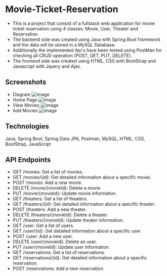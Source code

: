 # Movie-Ticket-Reservation
* This is a project that consist of a fullstack web application for movie ticket reservation using 4 classes: Movie, User, Theater and Reservation.
* The backend side was created using Java with Spring Boot framework and the data will be stored in a MySQL Database. 
* Additionally the implemented Api's have been tested using PostMan for checking all CRUD operation (POST, GET, PUT, DELETE).
* The frontend side was created using HTML, CSS with BootStrap and Javascript with Jquery and Ajax.

## Screenshots
* Diagram
![image](https://github.com/bogdann98/Movie-Ticket-Reservation/assets/84335149/76324ea1-ce2d-4f36-8ac3-e55bb0f6afff)
* Home Page
![image](https://github.com/bogdann98/Movie-Ticket-Reservation/assets/84335149/345221dc-58b4-4e3a-804c-369a2604e986)
* View Movies
![image](https://github.com/bogdann98/Movie-Ticket-Reservation/assets/84335149/7ceb1317-ad63-48cd-9fc5-dcedcdb1059f)
* Add Movies
![image](https://github.com/bogdann98/Movie-Ticket-Reservation/assets/84335149/e92f8b74-489f-4e7d-9f4e-f6ed4fa36cc4)

## Technologies
Java,
Spring Boot,
Spring Data JPA,
Postman,
MySQL,
HTML,
CSS,
BootStrap,
JavaScript

## API Endpoints
* GET /movies: Get a list of movies.
* GET /movies/{id}: Get detailed information about a specific movie.
* POST /movies: Add a new movie.
* DELETE /movie/{movieId}: Delete a movie.
* PUT /movie/{movieId}: Update movie information.
* GET /theaters: Get a list of theaters.
* GET /theaters/{id}: Get detailed information about a specific theater.
* POST /theaters: Add a new theater.
* DELETE /theaters/{movieId}: Delete a theater.
* PUT /theaters/{movieId}: Update theater information.
* GET /user: Get a list of users.
* GET /user/{id}: Get detailed information about a specific user.
* POST /user: Add a new user.
* DELETE /user/{movieId}: Delete an user.
* PUT /user/{movieId}: Update user information.
* GET /reservations: Get a list of reservations.
* GET /reservations/{id}: Get detailed information about a specific reservation.
* POST /reservations: Add a new reservation.
